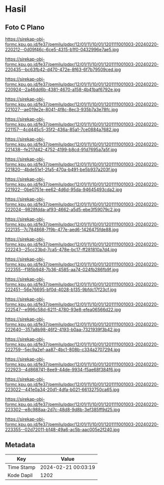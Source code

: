 # Hasil

## Foto C Plano

https://sirekap-obj-formc.kpu.go.id/fe37/pemilu/pdpr/12/01/11/10/01/1201111001003-20240220-220212--0d09f46c-6ce5-4315-b1f0-0432996e7ae5.jpg

https://sirekap-obj-formc.kpu.go.id/fe37/pemilu/pdpr/12/01/11/10/01/1201111001003-20240220-220435--bc63fb42-d470-472e-8f63-6f7b79509ced.jpg

https://sirekap-obj-formc.kpu.go.id/fe37/pemilu/pdpr/12/01/11/10/01/1201111001003-20240220-220924--2a46dd6b-4381-4670-a158-4b41baf6792e.jpg

https://sirekap-obj-formc.kpu.go.id/fe37/pemilu/pdpr/12/01/11/10/01/1201111001003-20240220-221027--ae019e2e-8041-4f8c-8ec3-935b7a3e78fc.jpg

https://sirekap-obj-formc.kpu.go.id/fe37/pemilu/pdpr/12/01/11/10/01/1201111001003-20240220-221157--4cd445c5-35f2-436a-85a1-7ce0884a7682.jpg

https://sirekap-obj-formc.kpu.go.id/fe37/pemilu/pdpr/12/01/11/10/01/1201111001003-20240220-221438--fe217d42-4752-4199-b8cd-91d7695a7a5f.jpg

https://sirekap-obj-formc.kpu.go.id/fe37/pemilu/pdpr/12/01/11/10/01/1201111001003-20240220-221820--4bde51e1-2fa5-470a-b491-be5b937a203f.jpg

https://sirekap-obj-formc.kpu.go.id/fe37/pemilu/pdpr/12/01/11/10/01/1201111001003-20240220-221922--0be0751e-ee62-4d6d-95da-94645493cda2.jpg

https://sirekap-obj-formc.kpu.go.id/fe37/pemilu/pdpr/12/01/11/10/01/1201111001003-20240220-222024--9828fdda-af93-4662-a5d5-ebe3f59079c2.jpg

https://sirekap-obj-formc.kpu.go.id/fe37/pemilu/pdpr/12/01/11/10/01/1201111001003-20240220-222135--7c784868-7f9b-477e-aed6-1426475fde88.jpg

https://sirekap-obj-formc.kpu.go.id/fe37/pemilu/pdpr/12/01/11/10/01/1201111001003-20240220-222243--25cc23bd-7ca5-478e-bc17-ff281810a7d4.jpg

https://sirekap-obj-formc.kpu.go.id/fe37/pemilu/pdpr/12/01/11/10/01/1201111001003-20240220-222355--f185b948-7b36-4585-aa74-024fb286fb9f.jpg

https://sirekap-obj-formc.kpu.go.id/fe37/pemilu/pdpr/12/01/11/10/01/1201111001003-20240220-222451--56e76695-bf0d-4028-b135-9bfdc17f23cf.jpg

https://sirekap-obj-formc.kpu.go.id/fe37/pemilu/pdpr/12/01/11/10/01/1201111001003-20240220-222547--e996c58d-6211-4780-93e8-efea06566d22.jpg

https://sirekap-obj-formc.kpu.go.id/fe37/pemilu/pdpr/12/01/11/10/01/1201111001003-20240220-222640--357a8b98-46f2-4193-b0aa-7321939f3b42.jpg

https://sirekap-obj-formc.kpu.go.id/fe37/pemilu/pdpr/12/01/11/10/01/1201111001003-20240220-222759--5ec9a2ef-aa87-4bc1-808b-c334a2707294.jpg

https://sirekap-obj-formc.kpu.go.id/fe37/pemilu/pdpr/12/01/11/10/01/1201111001003-20240220-222923--4d868741-8ee9-44de-9934-f5ae68f384f6.jpg

https://sirekap-obj-formc.kpu.go.id/fe37/pemilu/pdpr/12/01/11/10/01/1201111001003-20240220-223022--441e0a34-20d1-4dfa-b021-66132750ca65.jpg

https://sirekap-obj-formc.kpu.go.id/fe37/pemilu/pdpr/12/01/11/10/01/1201111001003-20240220-223302--e8c988aa-2d7c-48d8-9d8b-3ef385ff9d25.jpg

https://sirekap-obj-formc.kpu.go.id/fe37/pemilu/pdpr/12/01/11/10/01/1201111001003-20240220-223355--02d72011-b148-49a6-ac5b-aac005e2f240.jpg


## Metadata

| Key        | Value               |
| ---------- | ------------------- |
| Time Stamp | 2024-02-21 00:03:19 |
| Kode Dapil | 1202                |



